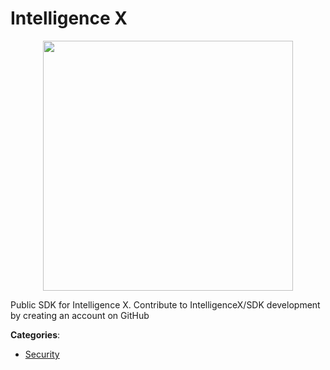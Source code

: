 # Intelligence X
<p align="center">
    <img width="400" src="https://raw.githubusercontent.com/apis-list/apis-list/apis/intelligence-x/logo_256x256.png" />
</p>

Public SDK for Intelligence X. Contribute to IntelligenceX/SDK development by creating an account on GitHub



**Categories**:

- [Security](https://github.com/apis-list/apis-list#security)



